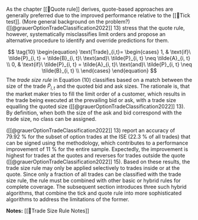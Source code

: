 
As the chapter [[🔢Quote rule]] derives, quote-based approaches are generally preferred due to the improved performance relative to the [[🔢Tick test]]. (More general background on the problem?) ([[@grauerOptionTradeClassification2022]] 13) stress that the quote rule, however, systematically misclassifies limit orders and propose an alternative procedure to identify and override predictions for them.

$$
\tag{10}
  \begin{equation}
    \text{Trade}_{i,t}=
    \begin{cases}
      1, & \text{if}\ \tilde{P}_{i, t} = \tilde{B}_{i, t}\ \text{and}\ \tilde{P}_{i, t} \neq \tilde{A}_{i, t} \\
      0, & \text{if}\ \tilde{P}_{i, t} = \tilde{A}_{i, t}\ \text{and}\ \tilde{P}_{i, t} \neq \tilde{B}_{i, t}  \\
    \end{cases}
  \end{equation}
$$
The *trade size rule* in Equation $(10)$ classifies based on a match between the size of the trade $\tilde{P}_{i, t}$ and the quoted bid and ask sizes. The rationale is, that the market maker tries to fill the limit order of a customer, which results in the trade being executed at the prevailing bid or ask, with a trade size equalling the quoted size ([[@grauerOptionTradeClassification2022]] 13). By definition, when both the size of the ask and bid correspond with the trade size, no class can be assigned. 

([[@grauerOptionTradeClassification2022]] 13) report an accuracy of $79.92~\%$ for the subset of option trades at the ISE ($22.3~\%$ of all trades) that can be signed using the methodology, which contributes to a performance improvement of $11~\%$ for the entire sample. Expectedly, the improvement is highest for trades at the quotes and reverses for trades outside the quote ([[@grauerOptionTradeClassification2022]] 15). Based on these results, the trade size rule may only be applied selectively to trades inside or at the quote. Since only a fraction of all trades can be classified with the trade size rule, the rule must be combined with other basic or hybrid rules for complete coverage. The subsequent section introduces three such hybrid algorithms, that combine the tick and quote rule into more sophisticated algorithms to address the limitations of the former.

**Notes:**
[[🔢Trade Size Rule Notes]]